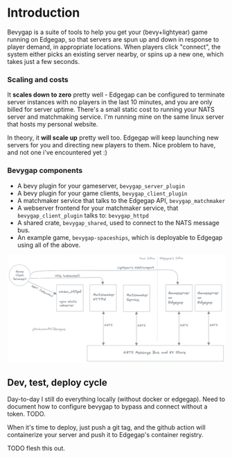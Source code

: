 # Introduction

Bevygap is a suite of tools to help you get your (bevy+lightyear) game running on Edgegap, so that servers are spun up and down in response to player demand, in appropriate locations. When players click "connect", the system either picks an existing server nearby, or spins up a new one, which takes just a few seconds.

### Scaling and costs

It **scales down to zero** pretty well - Edgegap can be configured to terminate server instances with no players in the last 10 minutes, and you are only billed for server uptime. There's a small static cost to running your NATS server and matchmaking service. I'm running mine on the same linux server that hosts my personal website.

In theory, it **will scale up** pretty well too. Edgegap will keep launching new servers for you and directing new players to them. Nice problem to have, and not one i've encountered yet :)

### Bevygap components

* A bevy plugin for your gameserver, `bevygap_server_plugin`
* A bevy plugin for your game clients, `bevygap_client_plugin`
* A matchmaker service that talks to the Edgegap API, `bevygap_matchmaker`
* A webserver frontend for your matchmaker service, that `bevygap_client_plugin` talks to: `bevygap_httpd` 
* A shared crate, `bevygap_shared`, used to connect to the NATS message bus.
* An example game, `bevygap-spaceships`, which is deployable to Edgegap using all of the above.

![Bevygap Architecture](assets/bevygap-20241103.png)

## Dev, test, deploy cycle

Day-to-day I still do everything locally (without docker or edgegap).
Need to document how to configure bevygap to bypass and connect without a token. TODO.

When it's time to deploy, just push a git tag, and the github action will containerize your server and push it to Edgegap's container registry.

TODO flesh this out.
